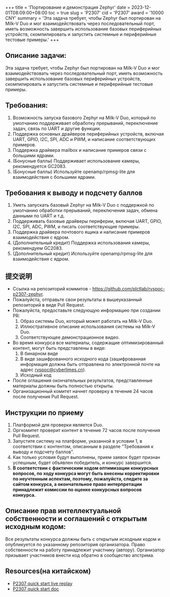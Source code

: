 +++
title = 'Портирование и демонстрация Zephyr'
date = 2023-12-01T08:09:00+08:00
toc = true
slug = 'P2307'
cid = 'P2307'
award = '10000 CNY'
summary = 'Эта задача требует, чтобы Zephyr был портирован на Milk-V Duo и мог взаимодействовать через последовательный порт, иметь возможность завершить использование базовых периферийных устройств, скомпилировать и запустить системные и периферийные тестовые примеры.'
+++

## Описание задачи:

Эта задача требует, чтобы Zephyr был портирован на Milk-V Duo и мог взаимодействовать через последовательный порт, иметь возможность завершить использование базовых периферийных устройств, скомпилировать и запустить системные и периферийные тестовые примеры.

## Требования:

1. Возможность запуска базового Zephyr на Milk-V Duo, который по умолчанию поддерживает обработку прерываний, переключение задач, связь по UART и другие функции.
2. Поддержка основных драйверов периферийных устройств, включая UART, GPIO, I2C, SPI, ADC и PWM, и написание соответствующих примеров.
3. Поддержка драйвера mailbox и написание примеров связи с большими ядрами.
4. (Бонусные баллы) Поддерживает использование камеры, рекомендуется GC2083.
5. (Бонусные баллы) Используйте openamp/rpmsg-lite для взаимодействия с большими ядрами.

## Требования к выводу и подсчету баллов

1. Уметь запускать базовый Zephyr на Milk-V Duo с поддержкой по умолчанию обработки прерываний, переключения задач, обмена данными по UART и т.д.
2. Поддерживать базовые драйверы периферии, включая UART, GPIO, I2C, SPI, ADC, PWM, и писать соответствующие примеры.
3. Поддержка драйвера почтового ящика и написание примеров взаимодействия с ядром.
4. (Дополнительный кредит) Поддержка использования камеры, рекомендуем GC2083.
5. (Дополнительный кредит) Используйте openamp/rpmsg-lite для взаимодействия с ядром.

## 提交说明

* Ссылка на репозиторий коммитов - https://github.com/plctlab/rvspoc-p2307-zephyr.
* Пожалуйста, отправьте свои результаты в вышеуказанный репозиторий в виде Pull Request.
* Пожалуйста, предоставьте следующую информацию при создании PR:
  1. Образ системы Duo, который может работать на Milk-V Duo.
  2. Иллюстративное описание использования системы на Milk-V Duo.
  3. Соответствующее демонстрационное видео.
* Во время конкурса все материалы, содержащие оптимизированный контент, могут быть представлены в виде:
  1. В бинарном виде
  2. В виде зашифрованного исходного кода (зашифрованная информация должна быть отправлена по электронной почте на адрес rvspoc@cyberlimes.cn).
  3. Исходный код
* После оглашения окончательных результатов, представленные материалы должны быть полностью открыты.
* Организационный комитет начнет проверку в течение 24 часов после получения Pull Request.

## Инструкции по приему

1. Платформой для проверки является Duo.
2. Оргкомитет проверит контент в течение 72 часов после получения Pull Request.
3. Запустите систему на платформе, указанной в условии 1, в соответствии с контентом, описанным в разделе "Требования к выводу и подсчету баллов".
4. Как только условия будут выполнены, прием заявок будет признан успешным, будет объявлен победитель, и конкурс завершится.
5. **В соответствии с фактическим ходом оптимизации конкурсных вопросов, по ходу конкурса могут быть внесены корректировки по неучтенным аспектам, поэтому, пожалуйста, следите за сайтом конкурса, а окончательное право интерпретации принадлежит комиссии по оценке конкурсных вопросов конкурса.**

## Описание прав интеллектуальной собственности и соглашений с открытым исходным кодом:

Все результаты конкурса должны быть с открытым исходным кодом и опубликуется по указанному репозитория организатора. Право собственности на работу принадлежит участнику (автору). Организатор призывает участников внести код обратно в сообщество апстрима.

## Resources(на китайском)

- [P2307 quick start live replay](https://www.bilibili.com/video/BV1264y1E7PJ)
- [P2307 quick start doc](https://github.com/plctlab/rvspoc/blob/main/Docs/P2307/P2307.md)